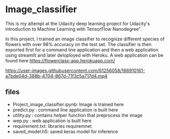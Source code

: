 # Image_classifier

This is my attempt at the Udacity deep learning project for Udacity's introduction to Machine Learning with TensorFlow Nanodegree". 

In this project, I trained an image classifier to recognize different species of flowers with over 98% accuracy on the test set. The classifier is then exported first for a command line application and then a web application using streamlit and later deloployed with Heroku. A web application can be found here https://flowerclass-app.herokuapp.com/


https://user-images.githubusercontent.com/61256058/166910161-a7bde04d-388b-4704-867d-71f3c5a717d4.mp4


## files 
* Project_image_classifier.ipynb: Image is trained here
* predict.py : command line application is built here
* utility.py : contains helper function that preprocess the image
* wep.py : web application is built here
* requirement.txt: libraries requiremnet
* saved_model.h5: saved keras model for inference
